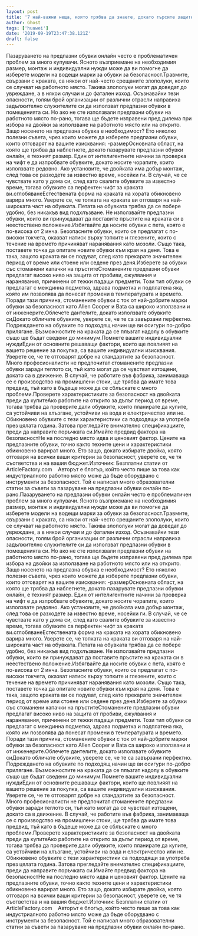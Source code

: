 ```yaml
---
layout: post
title: '7 най-важни неща, които трябва да знаете, докато търсите защитни обувки'
author: Ghost
tags: ['huawei']
date: '2019-09-19T23:47:38.121Z'
draft: false
---
```


Пазаруването на предпазни обувки онлайн често е проблематичен проблем за много купувачи. Ясното възприемане на необходимия размер, монтаж и индивидуални нужди може да ви помогне да изберете модели на водещи марки за обувки за безопасност.Травмите, свързани с краката, са някои от най-често срещаните злополуки, които се случват на работното място. Такива злополуки могат да доведат до увреждане, а в някои случаи и до фатален изход. Осъзнавайки тези опасности, голям брой организации от различни отрасли направиха задължително служителите си да използват предпазни обувки в помещенията си. Но ако не сте използвали предпазни обувки на работното място по-рано, тогава ще бъдете изправени пред дилема при избора на двойки за използване на работното място или на открито. Защо носенето на предпазна обувка е необходимост? Ето няколко полезни съвета, чрез които можете да изберете предпазни обувки, които отговарят на вашите изисквания: -размерОсновната област, на която ще трябва да наблегнете, докато пазарувате предпазни обувки онлайн, е техният размер. Един от интелигентните начини за проверка на чифт е да изпробвате обувките, докато носите чорапите, които използвате редовно. Ако установите, че двойката има добър монтаж, след това се разходете за известно време, носейки ги. В случай, че се чувствате като у дома си, след като свалите обувките за известно време, тогава обувките са перфектен чифт за краката ви.сглобяванеЕстествената форма на краката на хората обикновено варира много. Уверете се, че топката на краката ви отговаря на най-широката част на обувката. Петата на обувката трябва да се побере удобно, без никакъв вид подхлъзване. Не използвайте предпазни обувки, които ви принуждават да поставите пръстите на краката си в неестествено положение.Избягвайте да носите обувки с пета, която е по-висока от 2 инча. Безопасните обувки, които се предлагат с по-високи токчета, оказват натиск върху топките и глезените, които с течение на времето причиняват наранявания като мозоли. Също така, поставете точка да опитате новите обувки към края на деня. Това е така, защото краката ви се подуват, след като прекарате значителен период от време или стоене или седене през деня.Изберете за обувки със стоманени капачки на пръститеСтоманените предпазни обувки предлагат високо ниво на защита от пробиви, ожулвания и наранявания, причинени от тежки падащи предмети. Този тип обувки се предлагат с междинна подметка, здрава подметка и подплатена яка, която им позволява да понесат промени в температурата и времето. Поради тази причина, стоманените обувки с ток от най-добрите марки обувки за безопасност като Allen Cooper и Bata са широко използвани и от инженерите.Облечете дантелите, докато използвате обувките сиДокато обличате обувките, уверете се, че те са завързани перфектно. Подреждането на обувките по подходящ начин ще ви осигури по-добро прилягане. Възможностите на краката да се плъзгат надолу в обувките също ще бъдат сведени до минимум.Помнете вашите индивидуални нуждиЕдин от основните решаващи фактори, които ще повлияят на вашето решение за покупка, са вашите индивидуални изисквания. Уверете се, че те отговарят добре на стандартите за безопасност. Много професионалисти не предпочитат стоманените предпазни обувки заради теглото си, тъй като могат да се чувстват изтощени, докато са в движение. В случай, че работите във фабрика, занимаваща се с производство на промишлени стоки, ще трябва да имате това предвид, тъй като в бъдеще може да се сблъскате с много проблеми.Проверете характеристиките за безопасност на двойката преди да купитеАко работите на открито за дълъг период от време, тогава трябва да проверите дали обувките, които планирате да купите, са устойчиви на хлъзгане, устойчиви на вода и електричество или не. Обикновено обувките с тези характеристики са подходящи за употреба през цялата година. Затова прегледайте внимателно спецификациите, преди да направите поръчката си.Имайте предвид фактора на безопасностНе на последно място идва и ценовият фактор. Цените на предпазните обувки, точно както техните цени и характеристики обикновено варират много. Ето защо, докато избирате двойка, която отговаря на всички ваши критерии за безопасност, уверете се, че тя съответства и на вашия бюджет.Източник: Безплатни статии от ArticleFactory.com    Авторът е блогър, който често пише за това как индустриалното работно място може да бъде оборудвано с инструменти за безопасност. Той е написал много образователни статии за съвети за пазаруване на предпазни обувки онлайн по-рано.Пазаруването на предпазни обувки онлайн често е проблематичен проблем за много купувачи. Ясното възприемане на необходимия размер, монтаж и индивидуални нужди може да ви помогне да изберете модели на водещи марки за обувки за безопасност.Травмите, свързани с краката, са някои от най-често срещаните злополуки, които се случват на работното място. Такива злополуки могат да доведат до увреждане, а в някои случаи и до фатален изход. Осъзнавайки тези опасности, голям брой организации от различни отрасли направиха задължително служителите си да използват предпазни обувки в помещенията си. Но ако не сте използвали предпазни обувки на работното място по-рано, тогава ще бъдете изправени пред дилема при избора на двойки за използване на работното място или на открито. Защо носенето на предпазна обувка е необходимост? Ето няколко полезни съвета, чрез които можете да изберете предпазни обувки, които отговарят на вашите изисквания: -размерОсновната област, на която ще трябва да наблегнете, докато пазарувате предпазни обувки онлайн, е техният размер. Един от интелигентните начини за проверка на чифт е да изпробвате обувките, докато носите чорапите, които използвате редовно. Ако установите, че двойката има добър монтаж, след това се разходете за известно време, носейки ги. В случай, че се чувствате като у дома си, след като свалите обувките за известно време, тогава обувките са перфектен чифт за краката ви.сглобяванеЕстествената форма на краката на хората обикновено варира много. Уверете се, че топката на краката ви отговаря на най-широката част на обувката. Петата на обувката трябва да се побере удобно, без никакъв вид подхлъзване. Не използвайте предпазни обувки, които ви принуждават да поставите пръстите на краката си в неестествено положение.Избягвайте да носите обувки с пета, която е по-висока от 2 инча. Безопасните обувки, които се предлагат с по-високи токчета, оказват натиск върху топките и глезените, които с течение на времето причиняват наранявания като мозоли. Също така, поставете точка да опитате новите обувки към края на деня. Това е така, защото краката ви се подуват, след като прекарате значителен период от време или стоене или седене през деня.Изберете за обувки със стоманени капачки на пръститеСтоманените предпазни обувки предлагат високо ниво на защита от пробиви, ожулвания и наранявания, причинени от тежки падащи предмети. Този тип обувки се предлагат с междинна подметка, здрава подметка и подплатена яка, която им позволява да понесат промени в температурата и времето. Поради тази причина, стоманените обувки с ток от най-добрите марки обувки за безопасност като Allen Cooper и Bata са широко използвани и от инженерите.Облечете дантелите, докато използвате обувките сиДокато обличате обувките, уверете се, че те са завързани перфектно. Подреждането на обувките по подходящ начин ще ви осигури по-добро прилягане. Възможностите на краката да се плъзгат надолу в обувките също ще бъдат сведени до минимум.Помнете вашите индивидуални нуждиЕдин от основните решаващи фактори, които ще повлияят на вашето решение за покупка, са вашите индивидуални изисквания. Уверете се, че те отговарят добре на стандартите за безопасност. Много професионалисти не предпочитат стоманените предпазни обувки заради теглото си, тъй като могат да се чувстват изтощени, докато са в движение. В случай, че работите във фабрика, занимаваща се с производство на промишлени стоки, ще трябва да имате това предвид, тъй като в бъдеще може да се сблъскате с много проблеми.Проверете характеристиките за безопасност на двойката преди да купитеАко работите на открито за дълъг период от време, тогава трябва да проверите дали обувките, които планирате да купите, са устойчиви на хлъзгане, устойчиви на вода и електричество или не. Обикновено обувките с тези характеристики са подходящи за употреба през цялата година. Затова прегледайте внимателно спецификациите, преди да направите поръчката си.Имайте предвид фактора на безопасностНе на последно място идва и ценовият фактор. Цените на предпазните обувки, точно както техните цени и характеристики обикновено варират много. Ето защо, докато избирате двойка, която отговаря на всички ваши критерии за безопасност, уверете се, че тя съответства и на вашия бюджет.Източник: Безплатни статии от ArticleFactory.com    Авторът е блогър, който често пише за това как индустриалното работно място може да бъде оборудвано с инструменти за безопасност. Той е написал много образователни статии за съвети за пазаруване на предпазни обувки онлайн по-рано.
